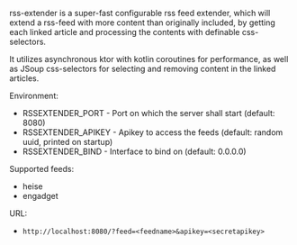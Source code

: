 rss-extender is a super-fast configurable rss feed extender, which will extend a rss-feed with more content than originally included, by getting each linked article and processing the contents with definable css-selectors.

It utilizes asynchronous ktor with kotlin coroutines for performance, as well as JSoup css-selectors for selecting and removing content in the linked articles.

Environment:
- RSSEXTENDER_PORT - Port on which the server shall start (default: 8080)
- RSSEXTENDER_APIKEY - Apikey to access the feeds (default: random uuid, printed on startup)
- RSSEXTENDER_BIND - Interface to bind on (default: 0.0.0.0)

Supported feeds:
- heise
- engadget

URL:
- `http://localhost:8080/?feed=<feedname>&apikey=<secretapikey>`

